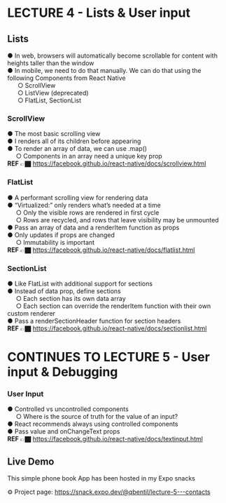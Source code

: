 # LECTURE 4 - Lists & User input

## Lists
● In web, browsers will automatically become scrollable for content with heights taller than the window <br>
●  In mobile, we need to do that manually. We can do that using the following Components from React Native  <br>
&nbsp; &nbsp; &nbsp; ○ ScrollView <br>
&nbsp; &nbsp; &nbsp; ○ ListView (deprecated) <br>
&nbsp; &nbsp; &nbsp; ○ FlatList, SectionList<br>

### ScrollView
● The most basic scrolling view <br>
● I renders all of its children before appearing <br>
● To render an array of data, we can use .map() <br>
&nbsp; &nbsp; &nbsp;○ Components in an array need a unique key prop <br>
**REF**  👉🏿 https://facebook.github.io/react-native/docs/scrollview.html <br>

### FlatList
● A performant scrolling view for rendering data <br>
● “Virtualized:” only renders what’s needed at a time<br>
&nbsp; &nbsp; &nbsp;○ Only the visible rows are rendered in first cycle<br>
&nbsp; &nbsp; &nbsp;○ Rows are recycled, and rows that leave visibility may be unmounted<br>
● Pass an array of data and a renderItem function as props<br>
● Only updates if props are changed<br>
&nbsp; &nbsp; &nbsp;○ Immutability is important<br>
**REF**  👉🏿 https://facebook.github.io/react-native/docs/flatlist.html<br>

### SectionList
● Like FlatList with additional support for sections<br>
● Instead of data prop, define sections<br>
&nbsp; &nbsp; &nbsp;○ Each section has its own data array<br>
&nbsp; &nbsp; &nbsp;○ Each section can override the renderItem function with their own custom renderer<br>
● Pass a renderSectionHeader function for section headers <br>
**REF**  👉🏿 https://facebook.github.io/react-native/docs/sectionlist.html <br>


# CONTINUES TO LECTURE 5 - User input & Debugging

### User Input
● Controlled vs uncontrolled components <br>
&nbsp; &nbsp; &nbsp;○ Where is the source of truth for the value of an input? <br>
● React recommends always using controlled components <br>
● Pass value and onChangeText props <br>
**REF**  👉🏿 https://facebook.github.io/react-native/docs/textinput.html <br>


<!-- Demo -->
## Live Demo 
This simple phone book App has been hosted in my Expo snacks

⚙️   Project page: https://snack.expo.dev/@qbentil/lecture-5---contacts